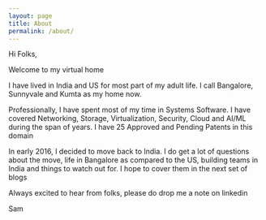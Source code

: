 ```yaml
---
layout: page
title: About
permalink: /about/
---
```


Hi Folks,

Welcome to my virtual home

I have lived in India and US for most part of my adult life. I call Bangalore, Sunnyvale and Kumta as my home now.

Professionally, I have spent most of my time in Systems Software. I have covered Networking, Storage, Virtualization, Security, Cloud and AI/ML during the span of years. I have 25 Approved and Pending Patents in this domain

In early 2016, I decided to move back to India. I do get a lot of questions about the move, life in Bangalore as compared to the US, building teams in India and things to watch out for. I hope to cover them in the next set of blogs

Always excited to hear from folks, please do drop me a note on linkedin

Sam

